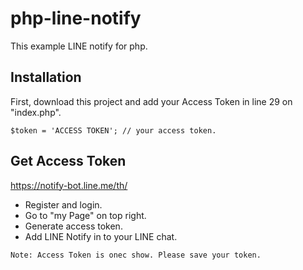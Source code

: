 # php-line-notify

This example LINE notify for php.

## Installation

First, download this project and add your Access Token in line 29 on "index.php".

```
$token = 'ACCESS TOKEN'; // your access token.
```

## Get Access Token

https://notify-bot.line.me/th/

- Register and login.
- Go to "my Page" on top right.
- Generate access token.
- Add LINE Notify in to your LINE chat.

```
Note: Access Token is onec show. Please save your token.
```
